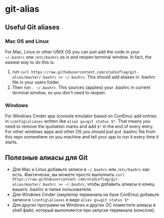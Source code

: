 # git-alias

## Useful Git aliases

### Mac OS and Linux

For Mac, Linux or other UNIX OS you can just add the code in your `~/.bashrc` или `/etc/bashrc` as is and reopen terminal window.
In fact, the easiest way to do this is:
1. run `curl https://raw.githubusercontent.com/studioflag/git-alias/master/.bashrc >> ~/.bashrc`. This should add aliases in .bashrc file in your users folder.
2. Then run `. ~/.bashrc`. This sources (applies) your .bashrc in current terminal window, so you don't need to reopen.

### Windows

For Windows Cmder app (console emulator based on ConEmu) add entries in `\config\aliases` written like `alias gs=git status $*`. That means you need to remove the quotation marks and add `$*` in the end of every entry.
For other windows apps and other OS you should just put .bashrc file from this repo somewhere on you machine and tell your app to run it every time it starts.

## Полезные алиасы для Git

- Для Mac и Linux добавьте записи в `~/.bashrc` или `/etc/bashrc` как есть. Фактически, вы можете просто выполнить `curl https://raw.githubusercontent.com/studioflag/git-alias/master/.bashrc >> ~/.bashrc`, чтобы добавить алиасы в конец вашего .bashrc в папке пользователя.
- Для Windows Сmder (эмулятор терминала на базе ConEmu) добавьте записи в `\config\aliases` в виде `alias gs=git status $*`
- Для других программ на Windows и других ОС поместите алиасы в shell файл, который выполняется при запуске терминала (консоли).
